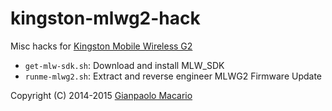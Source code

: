 kingston-mlwg2-hack
===================

Misc hacks for [Kingston Mobile Wireless G2](http://www.kingston.com/it/wireless/wireless_readers)

* `get-mlw-sdk.sh`: Download and install MLW_SDK
* `runme-mlwg2.sh`: Extract and reverse engineer MLWG2 Firmware Update

Copyright (C) 2014-2015 [Gianpaolo Macario](http://gmacario.github.io)

